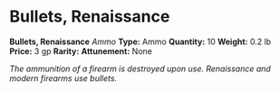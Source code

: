 # Bullets, Renaissance

**Bullets, Renaissance**
_Ammo_
**Type:** Ammo
**Quantity:** 10
**Weight:** 0.2 lb
**Price:** 3 gp
**Rarity:** 
**Attunement:** None

*The ammunition of a firearm is destroyed upon use. Renaissance and modern firearms use bullets.*